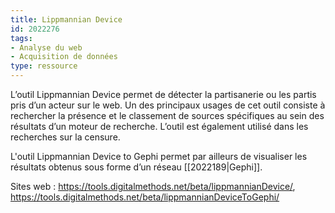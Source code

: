 ```yaml
---
title: Lippmannian Device
id: 2022276
tags:
- Analyse du web
- Acquisition de données
type: ressource
---
```


L’outil Lippmannian Device permet de détecter la partisanerie ou les partis pris d’un acteur sur le web. Un des principaux usages de cet outil consiste à rechercher la présence et le classement de sources spécifiques au sein des résultats d’un moteur de recherche. L’outil est également utilisé dans les recherches sur la censure.

L'outil Lippmannian Device to Gephi permet par ailleurs de visualiser les résultats obtenus sous forme d’un réseau [[2022189|Gephi]].

Sites web : <https://tools.digitalmethods.net/beta/lippmannianDevice/>, <https://tools.digitalmethods.net/beta/lippmannianDeviceToGephi/>

